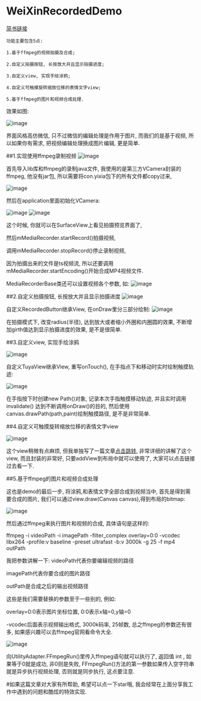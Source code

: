 # WeiXinRecordedDemo

<a href="http://www.jianshu.com/p/15f6efd66f83" target="_blank">简书链接</a>

```
功能主要包含5点: 

1.基于ffmpeg的视频拍摄及合成;

2.自定义拍摄按钮, 长按放大并且显示拍摄进度;

3.自定义view, 实现手绘涂鸦;

4.自定义可触摸旋转缩放位移的表情文字view;

5.基于ffmpeg的图片和视频合成处理.
```

效果如图:

![image](http://p1.bpimg.com/1949/91265a1c314bbbcb.gif)

界面风格高仿微信, 只不过微信的编辑处理是作用于图片, 而我们的是基于视频, 所以如果你有需求, 把视频编辑处理换成图片编辑, 更是简单.

##1.实现使用ffmpeg录制视频
![image](http://p1.bpimg.com/586922/0f04231cd10efd95.png)

首先导入lib库和ffmpeg的录制java文件, 我使用的是第三方VCamera封装的ffmpeg, 他没有jar包, 所以需要将con.yixia包下的所有文件都copy过来,

![image](http://p1.bpimg.com/586922/2bf6a35df1682612.png)

然后在application里面初始化VCamera:

![image](http://p1.bpimg.com/586922/a6e0e6fa7d34df8d.png)
![image](http://p1.bpimg.com/586922/5e7e4e549ac025c9.png)

这个时候, 你就可以在SurfaceView上看见拍摄预览界面了, 

然后mMediaRecorder.startRecord()拍摄视频, 

调用mMediaRecorder.stopRecord()停止录制视频, 

因为拍摄出来的文件是ts视频流, 所以还要调用mMediaRecorder.startEncoding()开始合成MP4视频文件.

MediaRecorderBase类还可以设置视频各个参数, 如:
![image](http://p1.bpimg.com/586922/27651e66bbd29ab7.png)

##2.自定义拍摄按钮, 长按放大并且显示拍摄进度
![image](http://p1.bpimg.com/586922/7a8fa00dbae132b3.png)

自定义RecordedButton继承View, 在onDraw里分三部分绘制:
![image](http://p1.bpimg.com/586922/9c279bd65d4def6d.png)

在拍摄模式下, 改变radius(半径), 达到放大或者缩小外圈和内圈圆的效果, 不断增加girth值达到显示拍摄进度的效果, 是不是很简单.

##3.自定义view, 实现手绘涂鸦

![image](http://p1.bpimg.com/586922/2bdbde80e5fcdaaf.png)

自定义TuyaView继承View, 重写onTouch(), 在手指点下和移动时实时绘制触摸轨迹:

![image](http://p1.bpimg.com/586922/00767474b68fdd6c.png)

在手指按下时创建new Path()对象, 记录本次手指触摸移动轨迹, 并且实时调用invalidate() 达到不断调用onDraw()的目的, 然后使用canvas.drawPath(path,paint)绘制触摸路径, 是不是非常简单.

##4.自定义可触摸旋转缩放位移的表情文字view

![image](http://p1.bpimg.com/586922/8ccb80195181046c.png)

这个view稍微有点麻烦, 但我单独写了一篇文章<a href="http://www.jianshu.com/p/15f6efd66f83" target="_blank">点击跳转</a>, 非常详细的讲解了这个view, 而且封装的非常好, 只要addView到布局中就可以使用了, 大家可以点击链接过去看一下.

##5.基于ffmpeg的图片和视频合成处理

这也是demo的最后一步, 将涂鸦,和表情文字全部合成到视频当中, 首先是得到需要合成的图片, 我们可以通过view.draw(Canvas canvas),得到布局的bitmap:

![image](http://p1.bpimg.com/586922/47fb708014155016.png)

然后通过ffmpeg来执行图片和视频的合成, 具体语句是这样的:

ffmpeg -i videoPath -i imagePath -filter_complex overlay=0:0 -vcodec libx264 -profile:v baseline -preset ultrafast -b:v 3000k -g 25 -f mp4 outPath

我把参数讲解一下: videoPath代表你要编辑视频的路径

imagePath代表你要合成的图片路径

outPath是合成之后的输出视频路径

这些是我们需要替换的参数至于一些别的, 例如:

overlay=0:0表示图片坐标位置, 0:0表示x轴=0,y轴=0

-vcodec后面表示视频输出格式, 3000k码率, 25帧数, 总之ffmpeg的参数还有很多, 如果感兴趣可以去ffmpeg官网看命令大全.

![image](http://p1.bpimg.com/586922/98582b23ce09054f.png)

向UtilityAdapter.FFmpegRun()里传入ffmpeg语句就可以执行了, 返回值 int , 如果等于0就是成功, 非0则是失败, FFmpegRun()方法的第一参数如果传入空字符串就是异步执行视频处理, 否则就是同步执行, 这点要注意.

#如果这篇文章对大家有所帮助, 希望可以点一下star哦, 我会经常在上面分享我工作中遇到的问题和酷炫的特效实现.
